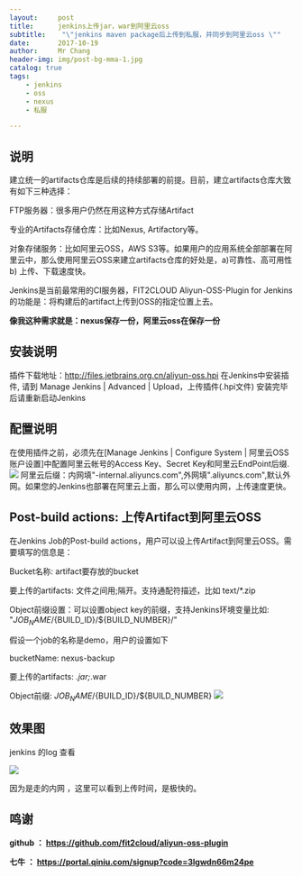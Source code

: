 ```yaml
---
layout:     post
title:     	jenkins上传jar，war到阿里云oss
subtitle:    "\"jenkins maven package后上传到私服，并同步到阿里云oss \""
date:       2017-10-19
author:     Mr Chang
header-img: img/post-bg-mma-1.jpg
catalog: true
tags:
    - jenkins
    - oss
    - nexus
    - 私服

---
```



## 说明

建立统一的artifacts仓库是后续的持续部署的前提。目前，建立artifacts仓库大致有如下三种选择：

FTP服务器：很多用户仍然在用这种方式存储Artifact

专业的Artifacts存储仓库：比如Nexus, Artifactory等。

对象存储服务：比如阿里云OSS，AWS S3等。如果用户的应用系统全部部署在阿里云中，那么使用阿里云OSS来建立artifacts仓库的好处是，a)可靠性、高可用性 b) 上传、下载速度快。

Jenkins是当前最常用的CI服务器，FIT2CLOUD Aliyun-OSS-Plugin for Jenkins的功能是：将构建后的artifact上传到OSS的指定位置上去。

**像我这种需求就是：nexus保存一份，阿里云oss在保存一份**


## 安装说明


插件下载地址：http://files.jetbrains.org.cn/aliyun-oss.hpi 在Jenkins中安装插件, 请到 Manage Jenkins | Advanced | Upload，上传插件(.hpi文件) 安装完毕后请重新启动Jenkins

## 配置说明

在使用插件之前，必须先在[Manage Jenkins | Configure System | 阿里云OSS账户设置]中配置阿里云帐号的Access Key、Secret Key和阿里云EndPoint后缀.
![](http://cdn-blog.jetbrains.org.cn/17-10-19/1133242.jpg)
阿里云后缀：内网填"-internal.aliyuncs.com",外网填".aliyuncs.com",默认外网。如果您的Jenkins也部署在阿里云上面，那么可以使用内网，上传速度更快。

## Post-build actions: 上传Artifact到阿里云OSS


在Jenkins Job的Post-build actions，用户可以设上传Artifact到阿里云OSS。需要填写的信息是：

Bucket名称: artifact要存放的bucket

要上传的artifacts: 文件之间用;隔开。支持通配符描述，比如 text/*.zip

Object前缀设置：可以设置object key的前缀，支持Jenkins环境变量比如: "${JOB_NAME}/${BUILD_ID}/${BUILD_NUMBER}/"

假设一个job的名称是demo，用户的设置如下

bucketName: nexus-backup

要上传的artifacts: *.jar;*.war

Object前缀: ${JOB_NAME}/${BUILD_ID}/${BUILD_NUMBER}
![](http://cdn-blog.jetbrains.org.cn/17-10-19/36125309.jpg)

## 效果图

jenkins 的log 查看 

![](http://cdn-blog.jetbrains.org.cn/17-10-19/12771597.jpg)

因为是走的内网 ，这里可以看到上传时间，是极快的。



## 鸣谢

**github ： https://github.com/fit2cloud/aliyun-oss-plugin**

**七牛 ： https://portal.qiniu.com/signup?code=3lgwdn66m24pe**





